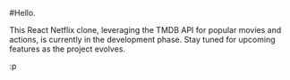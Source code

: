 #Hello.

This React Netflix clone, leveraging the TMDB API for popular movies and actions, is currently in the development phase. Stay tuned for upcoming features as the project evolves.

:p